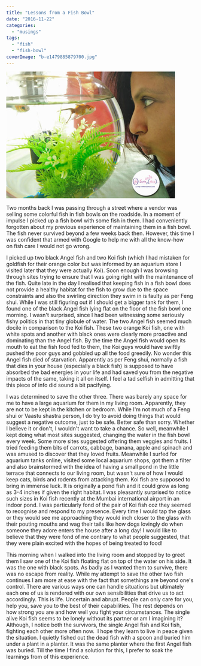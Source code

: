 ```yaml
---
title: "Lessons from a Fish Bowl"
date: "2016-11-22"
categories: 
  - "musings"
tags: 
  - "fish"
  - "fish-bowl"
coverImage: "b-e1479885879700.jpg"
---
```


[![b](images/b-e1479813053988.jpg)](http://ifsbutsandsetcs.com/wp-content/uploads/2016/11/b-e1479813053988.jpg)

Two months back I was passing through a street where a vendor was selling some colorful fish in fish bowls on the roadside. In a moment of impulse I picked up a fish bowl with some fish in them. I had conveniently forgotten about my previous experience of maintaining them in a fish bowl. The fish never survived beyond a few weeks back then. However, this time I was confident that armed with Google to help me with all the know-how on fish care I would not go wrong.

I picked up two black Angel fish and two Koi fish (which I had mistaken for goldfish for their orange color but was informed by an aquarium store I visited later that they were actually Koi). Soon enough I was browsing through sites trying to ensure that I was going right with the maintenance of the fish. Quite late in the day I realised that keeping fish in a fish bowl does not provide a healthy habitat for the fish to grow due to the space constraints and also the swirling direction they swim in is faulty as per Feng shui. While I was still figuring out if I should get a bigger tank for them, I found one of the black Angel fish lying flat on the floor of the fish bowl one morning. I wasn't surprised, since I had been witnessing some seriously fishy politics in that tiny globule of water. The two Angel fish seemed much docile in comparison to the Koi fish. These two orange Koi fish, one with white spots and another with black ones were clearly more proactive and dominating than the Angel fish. By the time the Angel fish would open its mouth to eat the fish food fed to them, the Koi guys would have swiftly pushed the poor guys and gobbled up all the food greedily. No wonder this Angel fish died of starvation. Apparently as per Feng shui, normally a fish that dies in your house (especially a black fish) is supposed to have absorbed the bad energies in your life and had saved you from the negative impacts of the same, taking it all on itself. I feel a tad selfish in admitting that this piece of info did sound a bit pacifying.

I was determined to save the other three. There was barely any space for me to have a large aquarium for them in my living room. Apparently, they are not to be kept in the kitchen or bedroom. While I'm not much of a Feng shui or Vaastu shastra person, I do try to avoid doing things that would suggest a negative outcome, just to be safe. Better safe than sorry. Whether I believe it or don't, I wouldn't want to take a chance. So well, meanwhile I kept doing what most sites suggested, changing the water in the fish bowl every week. Some more sites suggested offering them veggies and fruits. I tried feeding them bits of carrots, cabbage, banana, apple and spinach and was amused to discover that they loved fruits. Meanwhile I surfed for aquarium tanks online, visited some local aquarium shops, got them a filter and also brainstormed with the idea of having a small pond in the little terrace that connects to our living room, but wasn't sure of how I would keep cats, birds and rodents from attacking them. Koi fish are supposed to bring in immense luck. It is originally a pond fish and it could grow as long as 3-4 inches if given the right habitat. I was pleasantly surprised to notice such sizes in Koi fish recently at the Mumbai international airport in an indoor pond. I was particularly fond of the pair of Koi fish coz they seemed to recognise and respond to my presence. Every time I would tap the glass or they would see me approaching they would inch closer to the glass with their pouting mouths and wag their tails like how dogs lovingly do when someone they adore enters the house after a long day! I would like to believe that they were fond of me contrary to what people suggested, that they were plain excited with the hopes of being treated to food!

This morning when I walked into the living room and stopped by to greet them I saw one of the Koi fish floating flat on top of the water on his side. It was the one with black spots. As badly as I wanted them to survive, there was no escape from reality. While my attempt to save the other two fish continues I am more at ease with the fact that somethings are beyond one's control. There are various ways one can handle situations but ultimately each one of us is rendered with our own sensibilities that drive us to act accordingly. This is life. Uncertain and abrupt. People can only care for you, help you, save you to the best of their capabilities. The rest depends on how strong you are and how well you fight your circumstances. The single alive Koi fish seems to be lonely without its partner or am I imagining it? Although, I notice both the survivors, the single Angel fish and Koi fish, fighting each other more often now.  I hope they learn to live in peace given the situation. I quietly fished out the dead fish with a spoon and buried him under a plant in a planter. It was the same planter where the first Angel fish was buried. Till the time I find a solution for this, I prefer to soak the learnings from of this experience.

